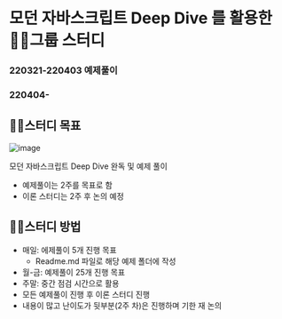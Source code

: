# 모던 자바스크립트 Deep Dive 를 활용한 🐻‍❄️그룹 스터디

### 220321-220403 예제풀이 
### 220404-

## 🐻‍❄️스터디 목표

![image](https://user-images.githubusercontent.com/92914205/159122420-c6553fb3-12a7-4c56-a645-cf224437f6cd.png)

모던 자바스크립트 Deep Dive 완독 및 예제 풀이
- 예제풀이는 2주를 목표로 함
- 이론 스터디는 2주 후 논의 예정

## 🐻‍❄️스터디 방법

- 매일: 에제풀이 5개 진행 목표
  - Readme.md 파일로 해당 예제 폴더에 작성
- 월-금: 예제풀이 25개 진행 목표
- 주말: 중간 점검 시간으로 활용
- 모든 예제풀이 진행 후 이론 스터디 진행
- 내용이 많고 난이도가  뒷부분(2주 차)은 진행하며 기한 재 논의
